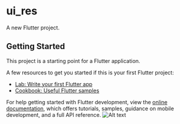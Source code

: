# ui_res

A new Flutter project.

## Getting Started

This project is a starting point for a Flutter application.

A few resources to get you started if this is your first Flutter project:

- [Lab: Write your first Flutter app](https://docs.flutter.dev/get-started/codelab)
- [Cookbook: Useful Flutter samples](https://docs.flutter.dev/cookbook)

For help getting started with Flutter development, view the
[online documentation](https://docs.flutter.dev/), which offers tutorials,
samples, guidance on mobile development, and a full API reference.
![Alt text](https://encrypted-tbn0.gstatic.com/images?q=tbn:ANd9GcTujD89LEkbSHgQl-ELGrI4ED0Zj0kBLTK_BQ&usqp=CAU)
